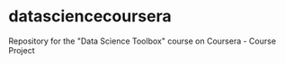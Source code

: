 # datasciencecoursera
Repository for the "Data Science Toolbox" course on Coursera - Course Project
